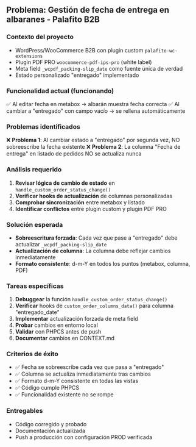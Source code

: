 ## Problema: Gestión de fecha de entrega en albaranes - Palafito B2B

### Contexto del proyecto
- WordPress/WooCommerce B2B con plugin custom `palafito-wc-extensions`
- Plugin PDF PRO `woocommerce-pdf-ips-pro` (white label)
- Meta field `_wcpdf_packing-slip_date` como fuente única de verdad
- Estado personalizado "entregado" implementado

### Funcionalidad actual (funcionando)
✅ Al editar fecha en metabox → albarán muestra fecha correcta
✅ Al cambiar a "entregado" con campo vacío → se rellena automáticamente

### Problemas identificados
❌ **Problema 1**: Al cambiar estado a "entregado" por segunda vez, NO sobreescribe la fecha existente
❌ **Problema 2**: La columna "Fecha de entrega" en listado de pedidos NO se actualiza nunca

### Análisis requerido
1. **Revisar lógica de cambio de estado** en `handle_custom_order_status_change()`
2. **Verificar hooks de actualización** de columnas personalizadas
3. **Comprobar sincronización** entre metabox y listado
4. **Identificar conflictos** entre plugin custom y plugin PDF PRO

### Solución esperada
- **Sobreescritura forzada**: Cada vez que pase a "entregado" debe actualizar `_wcpdf_packing-slip_date`
- **Actualización de columna**: La columna debe reflejar cambios inmediatamente
- **Formato consistente**: d-m-Y en todos los puntos (metabox, columna, PDF)

### Tareas específicas
1. **Debuggear** la función `handle_custom_order_status_change()` 
2. **Verificar** hooks de `custom_order_columns_data()` para columna "entregado_date"
3. **Implementar** actualización forzada de meta field
4. **Probar** cambios en entorno local
5. **Validar** con PHPCS antes de push
6. **Documentar** cambios en CONTEXT.md

### Criterios de éxito
- ✅ Fecha se sobreescribe cada vez que pasa a "entregado"
- ✅ Columna se actualiza inmediatamente tras cambios
- ✅ Formato d-m-Y consistente en todas las vistas
- ✅ Código cumple PHPCS
- ✅ Funcionalidad existente no se rompe

### Entregables
- Código corregido y probado
- Documentación actualizada
- Push a producción con configuración PROD verificada
